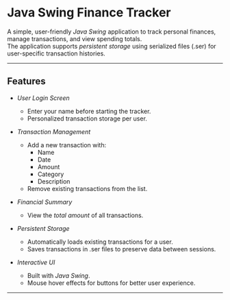 #  Java Swing Finance Tracker

A simple, user-friendly *Java Swing* application to track personal finances, manage transactions, and view spending totals.  
The application supports *persistent storage* using serialized files (.ser) for user-specific transaction histories.

---

## Features

- *User Login Screen*
  - Enter your name before starting the tracker.
  - Personalized transaction storage per user.

- *Transaction Management*
  - Add a new transaction with:
    - Name
    - Date
    - Amount
    - Category
    - Description
  - Remove existing transactions from the list.

- *Financial Summary*
  - View the *total amount* of all transactions.

- *Persistent Storage*
  - Automatically loads existing transactions for a user.
  - Saves transactions in .ser files to preserve data between sessions.

- *Interactive UI*
  - Built with *Java Swing*.
  - Mouse hover effects for buttons for better user experience.

---
